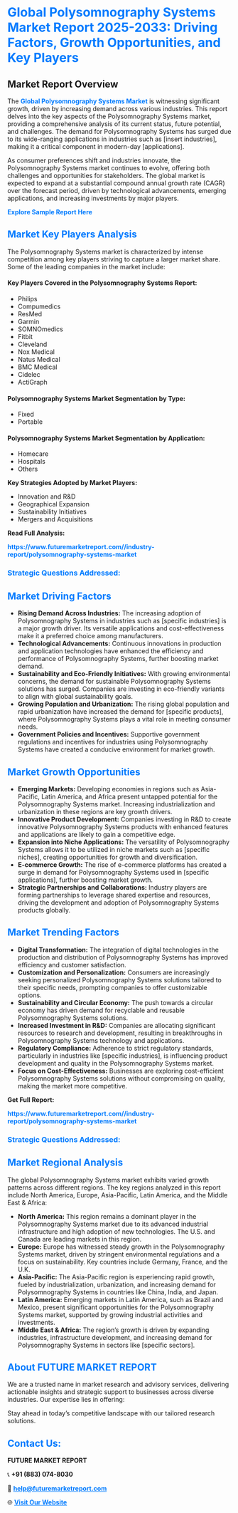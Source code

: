 <h1 style="color: #007BFF;">Global Polysomnography Systems Market Report 2025-2033: Driving Factors, Growth Opportunities, and Key Players</h1>

<section id="overview">
<h2>Market Report Overview</h2>
<p>The <a href="https://www.futuremarketreport.com//industry-report/polysomnography-systems-market" style="color: #007BFF; text-decoration: none;"><strong>Global Polysomnography Systems Market</strong></a> is witnessing significant growth, driven by increasing demand across various industries. This report delves into the key aspects of the Polysomnography Systems market, providing a comprehensive analysis of its current status, future potential, and challenges. The demand for Polysomnography Systems has surged due to its wide-ranging applications in industries such as [insert industries], making it a critical component in modern-day [applications].</p>
<p>As consumer preferences shift and industries innovate, the Polysomnography Systems market continues to evolve, offering both challenges and opportunities for stakeholders. The global market is expected to expand at a substantial compound annual growth rate (CAGR) over the forecast period, driven by technological advancements, emerging applications, and increasing investments by major players.</p>
</section>

<section id="overview">
<p><a href="https://www.futuremarketreport.com//request-sample/reportId=79223" style="color: #007BFF; text-decoration: none;"><strong>Explore Sample Report Here</strong></a></p>
</section>

<section id="key-players">
<h2 style="color: #007BFF;">Market Key Players Analysis</h2>
<p>The Polysomnography Systems market is characterized by intense competition among key players striving to capture a larger market share. Some of the leading companies in the market include:</p>
<h4>Key Players Covered in the Polysomnography Systems Report:</h4>
<ul><li>Philips</li><li>Compumedics</li><li>ResMed</li><li>Garmin</li><li>SOMNOmedics</li><li>Fitbit</li><li>Cleveland</li><li>Nox Medical</li><li>Natus Medical</li><li>BMC Medical</li><li>Cidelec</li><li>ActiGraph</li></ul>
<h4>Polysomnography Systems Market Segmentation by Type:</h4>
<ul><li>Fixed</li><li>Portable</li></ul>

<h4>Polysomnography Systems Market Segmentation by Application:</h4>
<ul><li>Homecare</li><li>Hospitals</li><li>Others</li></ul>
<p><strong>Key Strategies Adopted by Market Players:</strong></p>
<ul>
<li>Innovation and R&D</li>
<li>Geographical Expansion</li>
<li>Sustainability Initiatives</li>
<li>Mergers and Acquisitions</li>
</ul>
</section>

<section>
<p><strong>Read Full Analysis: </strong></p><a href="https://www.futuremarketreport.com//industry-report/polysomnography-systems-market" style="color: #007BFF; text-decoration: none;"><strong>https://www.futuremarketreport.com//industry-report/polysomnography-systems-market</strong></a>
<h3 style="color: #007BFF;">Strategic Questions Addressed:</h3>
</section>

<section id="driving-factors">
<h2 style="color: #007BFF;">Market Driving Factors</h2>
<ul>
<li><strong>Rising Demand Across Industries:</strong> The increasing adoption of Polysomnography Systems in industries such as [specific industries] is a major growth driver. Its versatile applications and cost-effectiveness make it a preferred choice among manufacturers.</li>
<li><strong>Technological Advancements:</strong> Continuous innovations in production and application technologies have enhanced the efficiency and performance of Polysomnography Systems, further boosting market demand.</li>
<li><strong>Sustainability and Eco-Friendly Initiatives:</strong> With growing environmental concerns, the demand for sustainable Polysomnography Systems solutions has surged. Companies are investing in eco-friendly variants to align with global sustainability goals.</li>
<li><strong>Growing Population and Urbanization:</strong> The rising global population and rapid urbanization have increased the demand for [specific products], where Polysomnography Systems plays a vital role in meeting consumer needs.</li>
<li><strong>Government Policies and Incentives:</strong> Supportive government regulations and incentives for industries using Polysomnography Systems have created a conducive environment for market growth.</li>
</ul>
</section>

<section id="growth-opportunities">
<h2 style="color: #007BFF;">Market Growth Opportunities</h2>
<ul>
<li><strong>Emerging Markets:</strong> Developing economies in regions such as Asia-Pacific, Latin America, and Africa present untapped potential for the Polysomnography Systems market. Increasing industrialization and urbanization in these regions are key growth drivers.</li>
<li><strong>Innovative Product Development:</strong> Companies investing in R&D to create innovative Polysomnography Systems products with enhanced features and applications are likely to gain a competitive edge.</li>
<li><strong>Expansion into Niche Applications:</strong> The versatility of Polysomnography Systems allows it to be utilized in niche markets such as [specific niches], creating opportunities for growth and diversification.</li>
<li><strong>E-commerce Growth:</strong> The rise of e-commerce platforms has created a surge in demand for Polysomnography Systems used in [specific applications], further boosting market growth.</li>
<li><strong>Strategic Partnerships and Collaborations:</strong> Industry players are forming partnerships to leverage shared expertise and resources, driving the development and adoption of Polysomnography Systems products globally.</li>
</ul>
</section>

<section id="trending-factors">
<h2 style="color: #007BFF;">Market Trending Factors</h2>
<ul>
<li><strong>Digital Transformation:</strong> The integration of digital technologies in the production and distribution of Polysomnography Systems has improved efficiency and customer satisfaction.</li>
<li><strong>Customization and Personalization:</strong> Consumers are increasingly seeking personalized Polysomnography Systems solutions tailored to their specific needs, prompting companies to offer customizable options.</li>
<li><strong>Sustainability and Circular Economy:</strong> The push towards a circular economy has driven demand for recyclable and reusable Polysomnography Systems solutions.</li>
<li><strong>Increased Investment in R&D:</strong> Companies are allocating significant resources to research and development, resulting in breakthroughs in Polysomnography Systems technology and applications.</li>
<li><strong>Regulatory Compliance:</strong> Adherence to strict regulatory standards, particularly in industries like [specific industries], is influencing product development and quality in the Polysomnography Systems market.</li>
<li><strong>Focus on Cost-Effectiveness:</strong> Businesses are exploring cost-efficient Polysomnography Systems solutions without compromising on quality, making the market more competitive.</li>
</ul>
</section>

<section>
<p><strong>Get Full Report: </strong></p><a href="https://www.futuremarketreport.com//industry-report/polysomnography-systems-market" style="color: #007BFF; text-decoration: none;"><strong>https://www.futuremarketreport.com//industry-report/polysomnography-systems-market</strong></a>
<h3 style="color: #007BFF;">Strategic Questions Addressed:</h3>
</section>


<section id="regional-analysis">
<h2 style="color: #007BFF;">Market Regional Analysis</h2>
<p>The global Polysomnography Systems market exhibits varied growth patterns across different regions. The key regions analyzed in this report include North America, Europe, Asia-Pacific, Latin America, and the Middle East & Africa:</p>
<ul>
<li><strong>North America:</strong> This region remains a dominant player in the Polysomnography Systems market due to its advanced industrial infrastructure and high adoption of new technologies. The U.S. and Canada are leading markets in this region.</li>
<li><strong>Europe:</strong> Europe has witnessed steady growth in the Polysomnography Systems market, driven by stringent environmental regulations and a focus on sustainability. Key countries include Germany, France, and the U.K.</li>
<li><strong>Asia-Pacific:</strong> The Asia-Pacific region is experiencing rapid growth, fueled by industrialization, urbanization, and increasing demand for Polysomnography Systems in countries like China, India, and Japan.</li>
<li><strong>Latin America:</strong> Emerging markets in Latin America, such as Brazil and Mexico, present significant opportunities for the Polysomnography Systems market, supported by growing industrial activities and investments.</li>
<li><strong>Middle East & Africa:</strong> The region’s growth is driven by expanding industries, infrastructure development, and increasing demand for Polysomnography Systems in sectors like [specific sectors].</li>
</ul>
</section>

<footer>
<h2 style="color: #007BFF;">About FUTURE MARKET REPORT</h2>
<p>We are a trusted name in market research and advisory services, delivering actionable insights and strategic support to businesses across diverse industries. Our expertise lies in offering:</p>

<p>Stay ahead in today’s competitive landscape with our tailored research solutions.</p>

<h2 style="color: #007BFF;">Contact Us:</h2>
<p><strong>FUTURE MARKET REPORT</strong></p>
<p>📞 <strong>+91 (883) 074-8030</strong></p>
<p>📧 <strong><a href="mailto:help@futuremarketreport.com" style="color: #007BFF;">help@futuremarketreport.com</a></strong></p>
<p>🌐 <strong><a href="https://www.futuremarketreport.com/" style="color: #007BFF;">Visit Our Website</a></strong></p>
</footer>